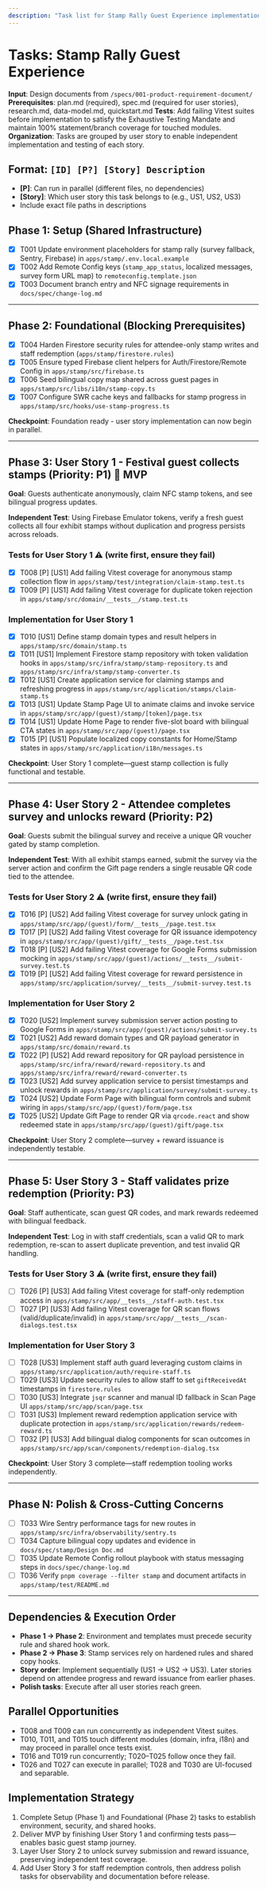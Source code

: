 ```yaml
---
description: "Task list for Stamp Rally Guest Experience implementation"
---
```


# Tasks: Stamp Rally Guest Experience

**Input**: Design documents from `/specs/001-product-requirement-document/`
**Prerequisites**: plan.md (required), spec.md (required for user stories), research.md, data-model.md, quickstart.md
**Tests**: Add failing Vitest suites before implementation to satisfy the Exhaustive Testing Mandate and maintain 100% statement/branch coverage for touched modules.
**Organization**: Tasks are grouped by user story to enable independent implementation and testing of each story.

## Format: `[ID] [P?] [Story] Description`
- **[P]**: Can run in parallel (different files, no dependencies)
- **[Story]**: Which user story this task belongs to (e.g., US1, US2, US3)
- Include exact file paths in descriptions

## Phase 1: Setup (Shared Infrastructure)

- [X] T001 Update environment placeholders for stamp rally (survey fallback, Sentry, Firebase) in `apps/stamp/.env.local.example`
- [X] T002 Add Remote Config keys (`stamp_app_status`, localized messages, survey form URL map) to `remoteconfig.template.json`
- [X] T003 Document branch entry and NFC signage requirements in `docs/spec/change-log.md`

---

## Phase 2: Foundational (Blocking Prerequisites)

- [X] T004 Harden Firestore security rules for attendee-only stamp writes and staff redemption (`apps/stamp/firestore.rules`)
- [X] T005 Ensure typed Firebase client helpers for Auth/Firestore/Remote Config in `apps/stamp/src/firebase.ts`
- [X] T006 Seed bilingual copy map shared across guest pages in `apps/stamp/src/libs/i18n/stamp-copy.ts`
- [X] T007 Configure SWR cache keys and fallbacks for stamp progress in `apps/stamp/src/hooks/use-stamp-progress.ts`

**Checkpoint**: Foundation ready - user story implementation can now begin in parallel.

---

## Phase 3: User Story 1 - Festival guest collects stamps (Priority: P1) 🎯 MVP

**Goal**: Guests authenticate anonymously, claim NFC stamp tokens, and see bilingual progress updates.

**Independent Test**: Using Firebase Emulator tokens, verify a fresh guest collects all four exhibit stamps without duplication and progress persists across reloads.

### Tests for User Story 1 ⚠️ (write first, ensure they fail)

 - [X] T008 [P] [US1] Add failing Vitest coverage for anonymous stamp collection flow in `apps/stamp/test/integration/claim-stamp.test.ts`
 - [X] T009 [P] [US1] Add failing Vitest coverage for duplicate token rejection in `apps/stamp/src/domain/__tests__/stamp.test.ts`

### Implementation for User Story 1

- [X] T010 [US1] Define stamp domain types and result helpers in `apps/stamp/src/domain/stamp.ts`
- [X] T011 [US1] Implement Firestore stamp repository with token validation hooks in `apps/stamp/src/infra/stamp/stamp-repository.ts` and `apps/stamp/src/infra/stamp/stamp-converter.ts`
- [X] T012 [US1] Create application service for claiming stamps and refreshing progress in `apps/stamp/src/application/stamps/claim-stamp.ts`
- [X] T013 [US1] Update Stamp Page UI to animate claims and invoke service in `apps/stamp/src/app/(guest)/stamp/[token]/page.tsx`
- [X] T014 [US1] Update Home Page to render five-slot board with bilingual CTA states in `apps/stamp/src/app/(guest)/page.tsx`
- [X] T015 [P] [US1] Populate localized copy constants for Home/Stamp states in `apps/stamp/src/application/i18n/messages.ts`

**Checkpoint**: User Story 1 complete—guest stamp collection is fully functional and testable.

---

## Phase 4: User Story 2 - Attendee completes survey and unlocks reward (Priority: P2)

**Goal**: Guests submit the bilingual survey and receive a unique QR voucher gated by stamp completion.

**Independent Test**: With all exhibit stamps earned, submit the survey via the server action and confirm the Gift page renders a single reusable QR code tied to the attendee.

### Tests for User Story 2 ⚠️ (write first, ensure they fail)

- [X] T016 [P] [US2] Add failing Vitest coverage for survey unlock gating in `apps/stamp/src/app/(guest)/form/__tests__/page.test.tsx`
- [X] T017 [P] [US2] Add failing Vitest coverage for QR issuance idempotency in `apps/stamp/src/app/(guest)/gift/__tests__/page.test.tsx`
- [X] T018 [P] [US2] Add failing Vitest coverage for Google Forms submission mocking in `apps/stamp/src/app/(guest)/actions/__tests__/submit-survey.test.ts`
- [X] T019 [P] [US2] Add failing Vitest coverage for reward persistence in `apps/stamp/src/application/survey/__tests__/submit-survey.test.ts`

### Implementation for User Story 2

- [X] T020 [US2] Implement survey submission server action posting to Google Forms in `apps/stamp/src/app/(guest)/actions/submit-survey.ts`
- [X] T021 [US2] Add reward domain types and QR payload generator in `apps/stamp/src/domain/reward.ts`
- [X] T022 [P] [US2] Add reward repository for QR payload persistence in `apps/stamp/src/infra/reward/reward-repository.ts` and `apps/stamp/src/infra/reward/reward-converter.ts`
- [X] T023 [US2] Add survey application service to persist timestamps and unlock rewards in `apps/stamp/src/application/survey/submit-survey.ts`
- [X] T024 [US2] Update Form Page with bilingual form controls and submit wiring in `apps/stamp/src/app/(guest)/form/page.tsx`
- [X] T025 [US2] Update Gift Page to render QR via `qrcode.react` and show redeemed state in `apps/stamp/src/app/(guest)/gift/page.tsx`

**Checkpoint**: User Story 2 complete—survey + reward issuance is independently testable.

---

## Phase 5: User Story 3 - Staff validates prize redemption (Priority: P3)

**Goal**: Staff authenticate, scan guest QR codes, and mark rewards redeemed with bilingual feedback.

**Independent Test**: Log in with staff credentials, scan a valid QR to mark redemption, re-scan to assert duplicate prevention, and test invalid QR handling.

### Tests for User Story 3 ⚠️ (write first, ensure they fail)

- [ ] T026 [P] [US3] Add failing Vitest coverage for staff-only redemption access in `apps/stamp/src/app/__tests__/staff-auth.test.tsx`
- [ ] T027 [P] [US3] Add failing Vitest coverage for QR scan flows (valid/duplicate/invalid) in `apps/stamp/src/app/__tests__/scan-dialogs.test.tsx`

### Implementation for User Story 3

- [ ] T028 [US3] Implement staff auth guard leveraging custom claims in `apps/stamp/src/application/auth/require-staff.ts`
- [ ] T029 [US3] Update security rules to allow staff to set `giftReceivedAt` timestamps in `firestore.rules`
- [ ] T030 [US3] Integrate `jsqr` scanner and manual ID fallback in Scan Page UI `apps/stamp/src/app/scan/page.tsx`
- [ ] T031 [US3] Implement reward redemption application service with duplicate protection in `apps/stamp/src/application/rewards/redeem-reward.ts`
- [ ] T032 [P] [US3] Add bilingual dialog components for scan outcomes in `apps/stamp/src/app/scan/components/redemption-dialog.tsx`

**Checkpoint**: User Story 3 complete—staff redemption tooling works independently.

---

## Phase N: Polish & Cross-Cutting Concerns

- [ ] T033 Wire Sentry performance tags for new routes in `apps/stamp/src/infra/observability/sentry.ts`
- [ ] T034 Capture bilingual copy updates and evidence in `docs/spec/stamp/Design Doc.md`
- [ ] T035 Update Remote Config rollout playbook with status messaging steps in `docs/spec/change-log.md`
- [ ] T036 Verify `pnpm coverage --filter stamp` and document artifacts in `apps/stamp/test/README.md`

---

## Dependencies & Execution Order

- **Phase 1 → Phase 2**: Environment and templates must precede security rule and shared hook work.
- **Phase 2 → Phase 3**: Stamp services rely on hardened rules and shared copy hooks.
- **Story order**: Implement sequentially (US1 → US2 → US3). Later stories depend on attendee progress and reward issuance from earlier phases.
- **Polish tasks**: Execute after all user stories reach green.

## Parallel Opportunities

- T008 and T009 can run concurrently as independent Vitest suites.
- T010, T011, and T015 touch different modules (domain, infra, i18n) and may proceed in parallel once tests exist.
- T016 and T019 run concurrently; T020–T025 follow once they fail.
- T026 and T027 can execute in parallel; T028 and T030 are UI-focused and separable.

## Implementation Strategy

1. Complete Setup (Phase 1) and Foundational (Phase 2) tasks to establish environment, security, and shared hooks.
2. Deliver MVP by finishing User Story 1 and confirming tests pass—enables basic guest stamp journey.
3. Layer User Story 2 to unlock survey submission and reward issuance, preserving independent test coverage.
4. Add User Story 3 for staff redemption controls, then address polish tasks for observability and documentation before release.
